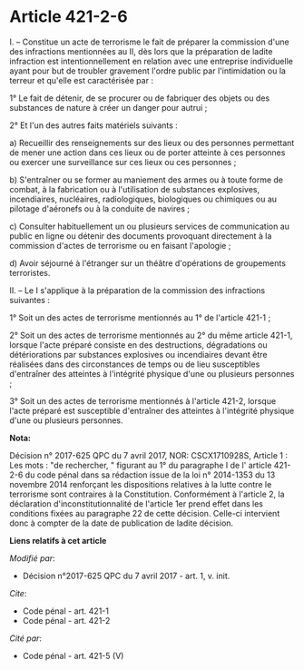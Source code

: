 # Article 421-2-6

I. – Constitue un acte de terrorisme le fait de préparer la commission d'une des infractions mentionnées au II, dès lors que
la préparation de ladite infraction est intentionnellement en relation avec une entreprise individuelle ayant pour but de
troubler gravement l'ordre public par l'intimidation ou la terreur et qu'elle est caractérisée par :

1° Le fait de détenir, de se procurer ou de fabriquer des objets ou des substances de nature à créer un danger pour autrui ;

2° Et l'un des autres faits matériels suivants :

a) Recueillir des renseignements sur des lieux ou des personnes permettant de mener une action dans ces lieux ou de porter
atteinte à ces personnes ou exercer une surveillance sur ces lieux ou ces personnes ;

b) S'entraîner ou se former au maniement des armes ou à toute forme de combat, à la fabrication ou à l'utilisation de
substances explosives, incendiaires, nucléaires, radiologiques, biologiques ou chimiques ou au pilotage d'aéronefs ou à la
conduite de navires ;

c) Consulter habituellement un ou plusieurs services de communication au public en ligne ou détenir des documents provoquant
directement à la commission d'actes de terrorisme ou en faisant l'apologie ;

d) Avoir séjourné à l'étranger sur un théâtre d'opérations de groupements terroristes.

II. – Le I s'applique à la préparation de la commission des infractions suivantes :

1° Soit un des actes de terrorisme mentionnés au 1° de l'article 421-1 ;

2° Soit un des actes de terrorisme mentionnés au 2° du même article 421-1, lorsque l'acte préparé consiste en des
destructions, dégradations ou détériorations par substances explosives ou incendiaires devant être réalisées dans des
circonstances de temps ou de lieu susceptibles d'entraîner des atteintes à l'intégrité physique d'une ou plusieurs
personnes ;

3° Soit un des actes de terrorisme mentionnés à l'article 421-2, lorsque l'acte préparé est susceptible d'entraîner des
atteintes à l'intégrité physique d'une ou plusieurs personnes.

**Nota:**

Décision n° 2017-625 QPC du 7 avril 2017, NOR: CSCX1710928S, Article 1 : Les mots : "de rechercher, " figurant au 1° du
paragraphe I de l' article 421-2-6 du code pénal dans sa rédaction issue de la loi n° 2014-1353 du 13 novembre 2014
renforçant les dispositions relatives à la lutte contre le terrorisme sont contraires à la Constitution. Conformément à
l'article 2, la déclaration d'inconstitutionnalité de l'article 1er prend effet dans les conditions fixées au paragraphe 22
de cette décision. Celle-ci intervient donc à compter de la date de publication de ladite décision.

**Liens relatifs à cet article**

_Modifié par_:

  - Décision n°2017-625 QPC du 7 avril 2017 - art. 1, v. init.

_Cite_:

  - Code pénal - art. 421-1
  - Code pénal - art. 421-2

_Cité par_:

  - Code pénal - art. 421-5 (V)
